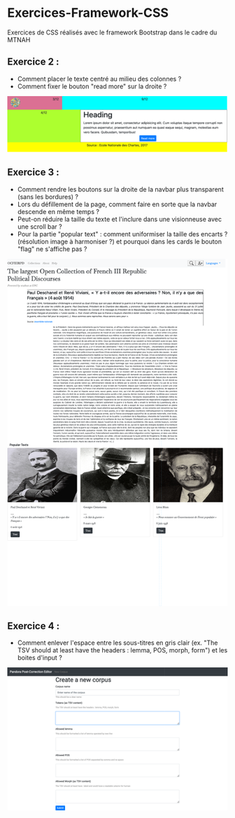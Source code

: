 # Exercices-Framework-CSS
Exercices de CSS réalisés avec le framework Bootstrap dans le cadre du MTNAH

## Exercice 2 : 

- Comment placer le texte centré au milieu des colonnes ?
- Comment fixer le bouton "read more" sur la droite ? 

![capture exercice 2](img/exercice2.png)

## Exercice 3 : 

- Comment rendre les boutons sur la droite de la navbar plus transparent (sans les bordures) ? 
- Lors du défillement de la page, comment faire en sorte que la navbar descende en même temps ?
- Peut-on réduire la taille du texte et l'inclure dans une visionneuse avec une scroll bar ?
- Pour la partie "popular text" : comment uniformiser la taille des encarts ? (résolution image à harmoniser ?) et pourquoi dans les cards le bouton "flag" ne s'affiche pas ?

![capture exercice 3](img/exercice3.png)

## Exercice 4 : 

- Comment enlever l'espace entre les sous-titres en gris clair (ex. "The TSV should at least have the headers : lemma, POS, morph, form") et les boites d'input ?

![capture exercice 4](img/exercice4.png)

